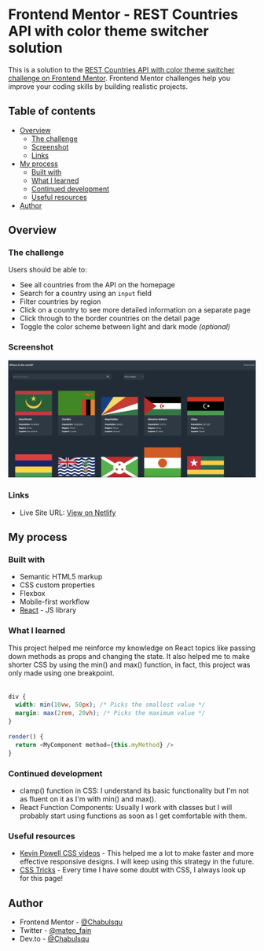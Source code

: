 # Frontend Mentor - REST Countries API with color theme switcher solution

This is a solution to the [REST Countries API with color theme switcher challenge on Frontend Mentor](https://www.frontendmentor.io/challenges/rest-countries-api-with-color-theme-switcher-5cacc469fec04111f7b848ca). Frontend Mentor challenges help you improve your coding skills by building realistic projects. 

## Table of contents

- [Overview](#overview)
  - [The challenge](#the-challenge)
  - [Screenshot](#screenshot)
  - [Links](#links)
- [My process](#my-process)
  - [Built with](#built-with)
  - [What I learned](#what-i-learned)
  - [Continued development](#continued-development)
  - [Useful resources](#useful-resources)
- [Author](#author)

## Overview

### The challenge

Users should be able to:

- See all countries from the API on the homepage
- Search for a country using an `input` field
- Filter countries by region
- Click on a country to see more detailed information on a separate page
- Click through to the border countries on the detail page
- Toggle the color scheme between light and dark mode *(optional)*

### Screenshot

![Website main page seen on dark mode](./screenshot.png)

### Links

- Live Site URL: [View on Netlify](restapicountriessite.netlify.app)

## My process

### Built with

- Semantic HTML5 markup
- CSS custom properties
- Flexbox
- Mobile-first workflow
- [React](https://reactjs.org/) - JS library

### What I learned

This project helped me reinforce my knowledge on React topics like passing down methods as props and changing the state. It also helped me to make shorter CSS by using the min() and max() function, in fact, this project was only made using one breakpoint.
```css

div {
  width: min(10vw, 50px); /* Picks the smallest value */
  margin: max(2rem, 20vh); /* Picks the maximum value */
}

```
```js
render() {
  return <MyComponent method={this.myMethod} />
}
```

### Continued development

- clamp() function in CSS: I understand its basic functionality but I'm not as fluent on it as I'm with min() and max().
- React Function Components: Usually I work with classes but I will probably start using functions as soon as I get comfortable with them.

### Useful resources

- [Kevin Powell CSS videos](https://www.youtube.com/watch?v=bn-DQCifeQQ&t=1512s) - This helped me a lot to make faster and more effective responsive designs. I will keep using this strategy in the future.
- [CSS Tricks](https://css-tricks.com) - Every time I have some doubt with CSS, I always look up for this page!

## Author

- Frontend Mentor - [@Chabulsqu](https://www.frontendmentor.io/profile/Chabulsqu)
- Twitter - [@mateo_fain](https://www.twitter.com/mateo_fain)
- Dev.to - [@Chabulsqu](https://dev.to/chabulsqu)
